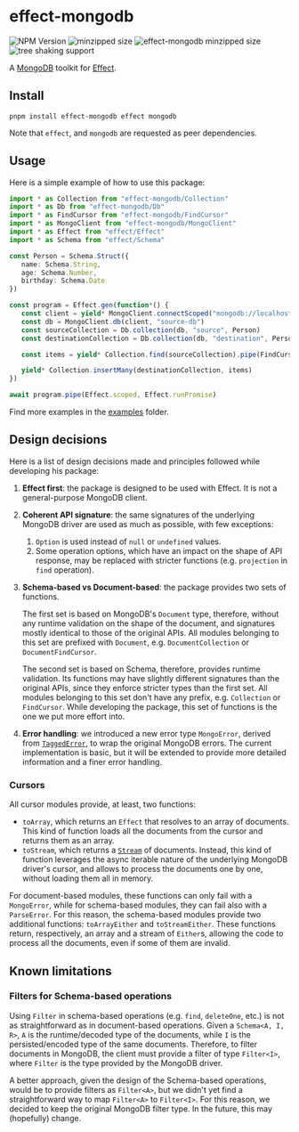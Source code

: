 # effect-mongodb

![NPM Version](https://img.shields.io/npm/v/effect-mongodb?link=https%3A%2F%2Fwww.npmjs.com%2Fpackage%2Feffect-mongodb)
![minzipped size](https://badgen.net/bundlephobia/minzip/effect-mongodb)
![effect-mongodb minzipped size](https://badgen.net/bundlephobia/dependency-count/effect-mongodb)
![tree shaking support](https://badgen.net/bundlephobia/tree-shaking/effect-mongodb)

A [MongoDB](https://github.com/mongodb/node-mongodb-native) toolkit for [Effect](https://github.com/Effect-TS/effect/).

## Install

```shell
pnpm install effect-mongodb effect mongodb
```

Note that `effect`, and `mongodb` are requested as peer dependencies.

## Usage

Here is a simple example of how to use this package:

```typescript
import * as Collection from "effect-mongodb/Collection"
import * as Db from "effect-mongodb/Db"
import * as FindCursor from "effect-mongodb/FindCursor"
import * as MongoClient from "effect-mongodb/MongoClient"
import * as Effect from "effect/Effect"
import * as Schema from "effect/Schema"

const Person = Schema.Struct({
   name: Schema.String,
   age: Schema.Number,
   birthday: Schema.Date
})

const program = Effect.gen(function*() {
   const client = yield* MongoClient.connectScoped("mongodb://localhost:27017")
   const db = MongoClient.db(client, "source-db")
   const sourceCollection = Db.collection(db, "source", Person)
   const destinationCollection = Db.collection(db, "destination", Person)

   const items = yield* Collection.find(sourceCollection).pipe(FindCursor.toArray)

   yield* Collection.insertMany(destinationCollection, items)
})

await program.pipe(Effect.scoped, Effect.runPromise)
```

Find more examples in the [examples](./examples) folder.

## Design decisions

Here is a list of design decisions made and principles followed while developing his package:
1. **Effect first**: the package is designed to be used with Effect. It is not a general-purpose MongoDB client.
2. **Coherent API signature**: the same signatures of the underlying MongoDB driver are used as much as possible, with
   few exceptions:
   1. `Option` is used instead of `null` or `undefined` values.
   2. Some operation options, which have an impact on the shape of API response, may be replaced with stricter functions
      (e.g. `projection` in `find` operation).
3. **Schema-based vs Document-based**: the package provides two sets of functions.

   The first set is based on MongoDB's `Document` type, therefore, without any runtime validation on the shape of the
   document, and signatures mostly identical to those of the original APIs.
   All modules belonging to this set are prefixed with `Document`, e.g. `DocumentCollection` or `DocumentFindCursor`.

   The second set is based on Schema, therefore, provides runtime validation.
   Its functions may have slightly different signatures than the original APIs, since they enforce stricter types than
   the first set.
   All modules belonging to this set don't have any prefix, e.g. `Collection` or `FindCursor`.
   While developing the package, this set of functions is the one we put more effort into.
4. **Error handling**: we introduced a new error type `MongoError`, derived from 
   [`TaggedError`](https://effect.website/docs/data-types/data/#taggederror), to wrap the original MongoDB errors.
   The current implementation is basic, but it will be extended to provide more detailed information and a finer error
   handling.

### Cursors

All cursor modules provide, at least, two functions:
- `toArray`, which returns an `Effect` that resolves to an array of documents.
  This kind of function loads all the documents from the cursor and returns them as an array.
- `toStream`, which returns a [`Stream`](https://effect.website/docs/stream/introduction/) of documents.
  Instead, this kind of function leverages the async iterable nature of the underlying MongoDB driver's cursor, and
  allows to process the documents one by one, without loading them all in memory.

For document-based modules, these functions can only fail with a `MongoError`, while for schema-based modules, they can
fail also with a `ParseError`. For this reason, the schema-based modules provide two additional functions:
`toArrayEither` and `toStreamEither`. These functions return, respectively, an array and a stream of `Either`s, allowing
the code to process all the documents, even if some of them are invalid.

## Known limitations

### Filters for Schema-based operations

Using `Filter` in schema-based operations (e.g. `find`, `deleteOne`, etc.) is not as straightforward as in
document-based operations.
Given a `Schema<A, I, R>`, `A` is the runtime/decoded type of the documents, while `I` is the persisted/encoded type of
the same documents.
Therefore, to filter documents in MongoDB, the client must provide a filter of type `Filter<I>`, where `Filter` is the
type provided by the MongoDB driver.

A better approach, given the design of the Schema-based operations, would be to provide filters as `Filter<A>`, but
we didn't yet find a straightforward way to map `Filter<A>` to `Filter<I>`.
For this reason, we decided to keep the original MongoDB filter type.
In the future, this may (hopefully) change.
